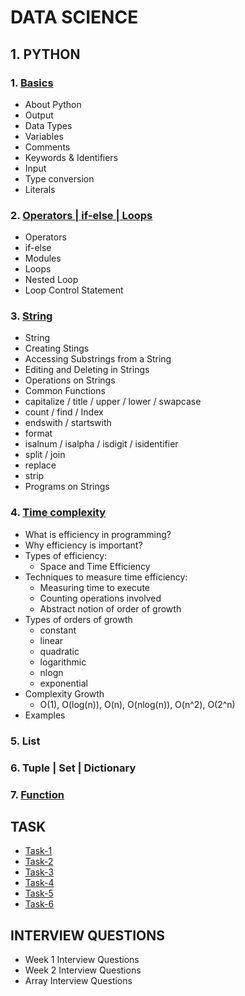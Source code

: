 # DATA SCIENCE

## 1. PYTHON

### 1. [Basics](https://github.com/JaydeepAgravat/PYTHON/blob/main/001_basics.ipynb)

- About Python
- Output
- Data Types
- Variables
- Comments
- Keywords & Identifiers
- Input
- Type conversion
- Literals

### 2. [Operators | if-else | Loops](https://github.com/JaydeepAgravat/PYTHON/blob/main/002_operators_if_else_loops.ipynb)

- Operators
- if-else
- Modules
- Loops
- Nested Loop
- Loop Control Statement

### 3. [String](https://github.com/JaydeepAgravat/PYTHON/blob/main/003_string.ipynb)

- String
- Creating Stings
- Accessing Substrings from a String
- Editing and Deleting in Strings
- Operations on Strings
- Common Functions
- capitalize / title / upper / lower / swapcase
- count / find / Index
- endswith / startswith
- format
- isalnum / isalpha / isdigit / isidentifier
- split / join
- replace
- strip
- Programs on Strings

### 4. [Time complexity](https://github.com/JaydeepAgravat/PYTHON/blob/main/004_time_complexity.ipynb)

- What is efficiency in programming?
- Why efficiency is important?
- Types of efficiency:
  - Space and Time Efficiency
- Techniques to measure time efficiency:
  - Measuring time to execute
  - Counting operations involved
  - Abstract notion of order of growth
- Types of orders of growth
  - constant
  - linear
  - quadratic
  - logarithmic
  - nlogn
  - exponential
- Complexity Growth
  - O(1), O(log(n)), O(n), O(nlog(n)), O(n^2), O(2^n)
- Examples

### 5. List

### 6. Tuple | Set | Dictionary

### 7. [Function]('')

## TASK

- [Task-1]('')
- [Task-2]('')
- [Task-3]('')
- [Task-4]('')
- [Task-5]('')
- [Task-6]('')

## INTERVIEW QUESTIONS

- Week 1 Interview Questions
- Week 2 Interview Questions
- Array  Interview Questions
